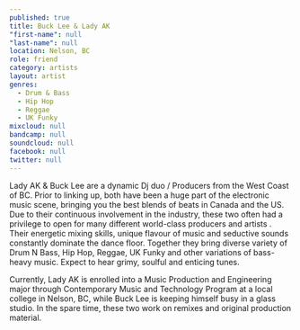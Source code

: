 ```yaml
---
published: true
title: Buck Lee & Lady AK
"first-name": null
"last-name": null
location: Nelson, BC
role: friend
category: artists
layout: artist
genres: 
  - Drum & Bass
  - Hip Hop
  - Reggae
  - UK Funky
mixcloud: null
bandcamp: null
soundcloud: null
facebook: null
twitter: null
---
```

Lady AK & Buck Lee are a dynamic Dj duo / Producers from the West Coast of BC. Prior to linking up, both have been a huge part of the electronic music scene, bringing you the best blends of beats in Canada and the US. Due to their continuous involvement in the industry, these two often had a privilege to open for many different world-class producers and artists . Their energetic mixing skills, unique flavour of music and seductive sounds constantly dominate the dance floor. Together they bring diverse variety of Drum N Bass, Hip Hop, Reggae, UK Funky and other variations of bass-heavy music. Expect to hear grimy, soulful and enticing tunes.

Currently, Lady AK is enrolled into a Music Production and Engineering major through Contemporary Music and Technology Program at a local college in Nelson, BC, while Buck Lee is keeping himself busy in a glass studio. In the spare time, these two work on remixes and original production material.